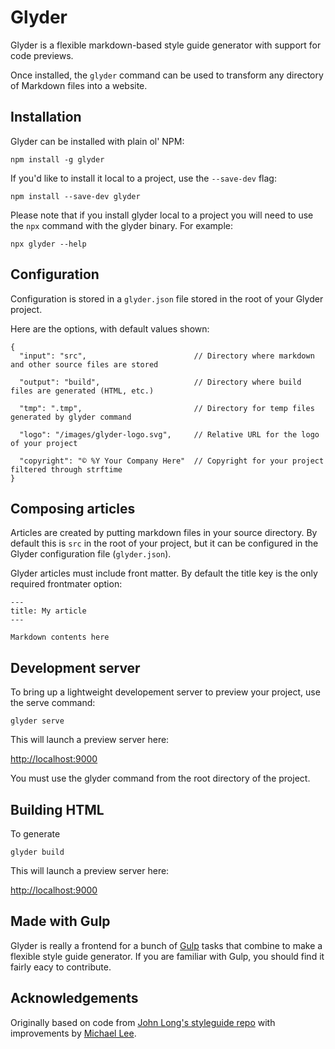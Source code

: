 # Glyder

Glyder is a flexible markdown-based style guide generator with support for code previews.

Once installed, the `glyder` command can be used to transform any directory of Markdown files into a website.


## Installation

Glyder can be installed with plain ol' NPM:

    npm install -g glyder

If you'd like to install it local to a project, use the `--save-dev` flag:

    npm install --save-dev glyder

Please note that if you install glyder local to a project you will need to use the `npx` command with the glyder binary. For example:

    npx glyder --help


## Configuration

Configuration is stored in a `glyder.json` file stored in the root of your Glyder project.

Here are the options, with default values shown:


    {
      "input": "src",                        // Directory where markdown and other source files are stored
      
      "output": "build",                     // Directory where build files are generated (HTML, etc.) 

      "tmp": ".tmp",                         // Directory for temp files generated by glyder command

      "logo": "/images/glyder-logo.svg",     // Relative URL for the logo of your project

      "copyright": "© %Y Your Company Here"  // Copyright for your project filtered through strftime
    }


## Composing articles

Articles are created by putting markdown files in your source directory. By default this is `src` in the root of your project, but it can be configured in the Glyder configuration file (`glyder.json`).

Glyder articles must include front matter. By default the title key is the only required frontmater option:

    ---
    title: My article
    ---

    Markdown contents here



## Development server

To bring up a lightweight developement server to preview your project, use the serve command:

    glyder serve

This will launch a preview server here:

  <http://localhost:9000>

You must use the glyder command from the root directory of the project.


## Building HTML

To generate

    glyder build 

This will launch a preview server here:

  <http://localhost:9000>


## Made with Gulp

Glyder is really a frontend for a bunch of [Gulp](gulp) tasks that combine to make a flexible style guide generator. If you are familiar with Gulp, you should find it fairly eacy to contribute.


## Acknowledgements

Originally based on code from [John Long's styleguide repo][styleguide] with improvements by [Michael Lee][mlee].

[styleguide]: https://github.com/jlong/styleguide
[mlee]: https://github.com/michaellee
[gulp]: http://gulpjs.com/
